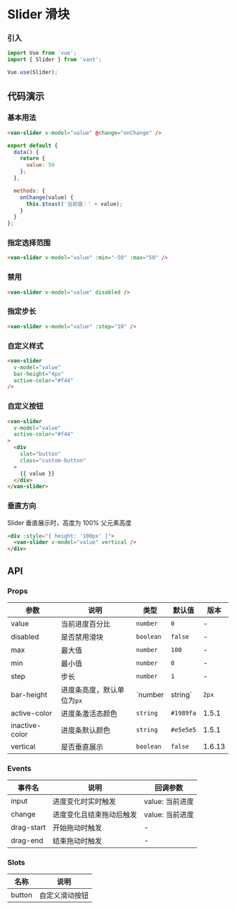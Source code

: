 # Slider 滑块

### 引入

``` javascript
import Vue from 'vue';
import { Slider } from 'vant';

Vue.use(Slider);
```

## 代码演示

### 基本用法

```html
<van-slider v-model="value" @change="onChange" />
```

```js
export default {
  data() {
    return {
      value: 50
    };
  },

  methods: {
    onChange(value) {
      this.$toast('当前值：' + value);
    }
  }
};
```

### 指定选择范围

```html
<van-slider v-model="value" :min="-50" :max="50" />
```

### 禁用

```html
<van-slider v-model="value" disabled />
```

### 指定步长

```html
<van-slider v-model="value" :step="10" />
```

### 自定义样式

```html
<van-slider
  v-model="value"
  bar-height="4px"
  active-color="#f44"
/>
```

### 自定义按钮

```html
<van-slider
  v-model="value"
  active-color="#f44"
>
  <div
    slot="button"
    class="custom-button"
  >
    {{ value }}
  </div>
</van-slider>
```

### 垂直方向

Slider 垂直展示时，高度为 100% 父元素高度

```html
<div :style="{ height: '100px' }">
  <van-slider v-model="value" vertical />
</div>
```

## API

### Props

| 参数 | 说明 | 类型 | 默认值 | 版本 |
|------|------|------|------|------|
| value | 当前进度百分比 | `number` | `0` | - |
| disabled | 是否禁用滑块 | `boolean` | `false` | - |
| max | 最大值 | `number` | `100` | - |
| min | 最小值 | `number` | `0` | - |
| step | 步长 | `number` | `1` | - |
| bar-height | 进度条高度，默认单位为`px` | `number | string` | `2px` | - |
| active-color | 进度条激活态颜色 | `string` | `#1989fa` | 1.5.1 |
| inactive-color | 进度条默认颜色 | `string` | `#e5e5e5` | 1.5.1 |
| vertical | 是否垂直展示 | `boolean` | `false` | 1.6.13 |

### Events

| 事件名 | 说明 | 回调参数 |
|------|------|------|
| input | 进度变化时实时触发 | value: 当前进度 |
| change | 进度变化且结束拖动后触发 | value: 当前进度 |
| drag-start | 开始拖动时触发 | - |
| drag-end | 结束拖动时触发 | - |

### Slots

| 名称 | 说明 |
|------|------|
| button | 自定义滑动按钮 |
